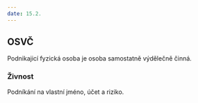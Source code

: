 ```yaml
---
date: 15.2.
---
```


## OSVČ
Podnikajicí fyzická osoba je osoba samostatně výdělečně činná.

### Živnost
Podníkání na vlastní jméno, účet a riziko.
